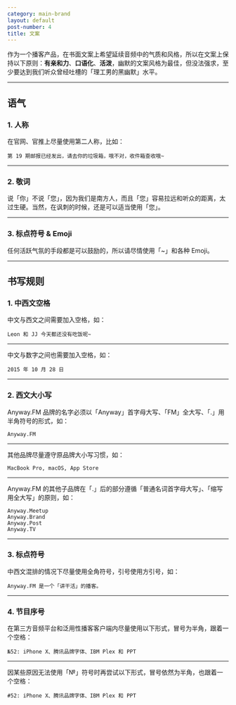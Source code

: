 ```yaml
---
category: main-brand
layout: default
post-number: 4
title: 文案
---
```

作为一个播客产品，在书面文案上希望延续音频中的气质和风格，所以在文案上保持以下原则：**有亲和力**、**口语化**、**活泼**，幽默的文案风格为最佳，但没法强求，至少要达到我们听众曾经吐槽的「理工男的黑幽默」水平。

---

## 语气
### 1. 人称
在官网、官推上尽量使用第二人称，比如：
```
第 19 期邮报已经发出，请去你的垃圾箱，哦不对，收件箱查收哦~
```
---
### 2. 敬词
说「你」不说「您」，因为我们是南方人，而且「您」容易拉远和听众的距离，太过生硬。当然，在讽刺的时候，还是可以适当使用「您」。

---

### 3. 标点符号 & Emoji
任何活跃气氛的手段都是可以鼓励的，所以请尽情使用「~」和各种 Emoji。

---

## 书写规则
### 1. 中西文空格
中文与西文之间需要加入空格，如：
```
Leon 和 JJ 今天都还没有吃饭呢~
```
---
中文与数字之间也需要加入空格，如：
```
2015 年 10 月 28 日
```
---
### 2. 西文大小写
Anyway.FM 品牌的名字必须以「Anyway」首字母大写、「FM」全大写、「.」用半角符号的形式，如：
```
Anyway.FM
```
---
其他品牌尽量遵守原品牌大小写习惯，如：
```
MacBook Pro, macOS, App Store
```
---
Anyway.FM 的其他子品牌在「.」后的部分遵循「普通名词首字母大写」、「缩写用全大写」的原则，如：
```
Anyway.Meetup
Anyway.Brand
Anyway.Post
Anyway.TV
```

---

### 3. 标点符号
中西文混排的情况下尽量使用全角符号，引号使用方引号，如：
```
Anyway.FM 是一个「讲干活」的播客。
```

---

### 4. 节目序号
在第三方音频平台和泛用性播客客户端内尽量使用以下形式，冒号为半角，跟着一个空格：
```
№52: iPhone X、腾讯品牌字体、IBM Plex 和 PPT
```

---

因某些原因无法使用「№」符号时再尝试以下形式，冒号依然为半角，也跟着一个空格：
```
#52: iPhone X、腾讯品牌字体、IBM Plex 和 PPT
```

